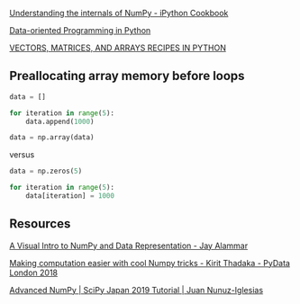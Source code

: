 [Understanding the internals of NumPy - iPython Cookbook](https://ipython-books.github.io/45-understanding-the-internals-of-numpy-to-avoid-unnecessary-array-copying/)

[Data-oriented Programming in Python](https://www.moderndescartes.com/essays/data_oriented_python/)

[VECTORS, MATRICES, AND ARRAYS RECIPES IN PYTHON](https://dataisutopia.com/blog/vectors-matrices-and-arrays-recipes-in-python/)


## Preallocating array memory before loops

```python
data = []

for iteration in range(5):
    data.append(1000)

data = np.array(data)
```

versus

```python
data = np.zeros(5)

for iteration in range(5):
    data[iteration] = 1000
```

## Resources

[A Visual Intro to NumPy and Data Representation - Jay Alammar](https://jalammar.github.io/visual-numpy/)

[Making computation easier with cool Numpy tricks - Kirit Thadaka - PyData London 2018](https://www.youtube.com/watch?v=lSU0CN9Efss)

[Advanced NumPy | SciPy Japan 2019 Tutorial | Juan Nunuz-Iglesias](https://www.youtube.com/watch?v=cYugp9IN1-Q)
